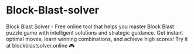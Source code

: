 # Block-Blast-solver
Block Blast Solver - Free online tool that helps you master Block Blast puzzle game with intelligent solutions and strategic guidance. Get instant optimal moves, learn winning combinations, and achieve high scores! Try it at blockblastsolver.online 🎮
